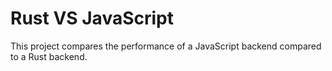 # Rust VS JavaScript

This project compares the performance of a JavaScript backend compared to a Rust backend.
